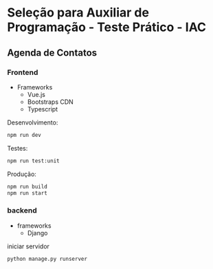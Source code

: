 # Seleção para Auxiliar de Programação - Teste Prático - IAC

## Agenda de Contatos

### Frontend
- Frameworks
    - Vue.js
    - Bootstraps CDN
    - Typescript

Desenvolvimento:
```sh
npm run dev
```
Testes:
```sh
npm run test:unit
```

Produção:
```sh
npm run build
npm run start
```

### backend
- frameworks
    - Django

iniciar servidor
```sh
python manage.py runserver
```
